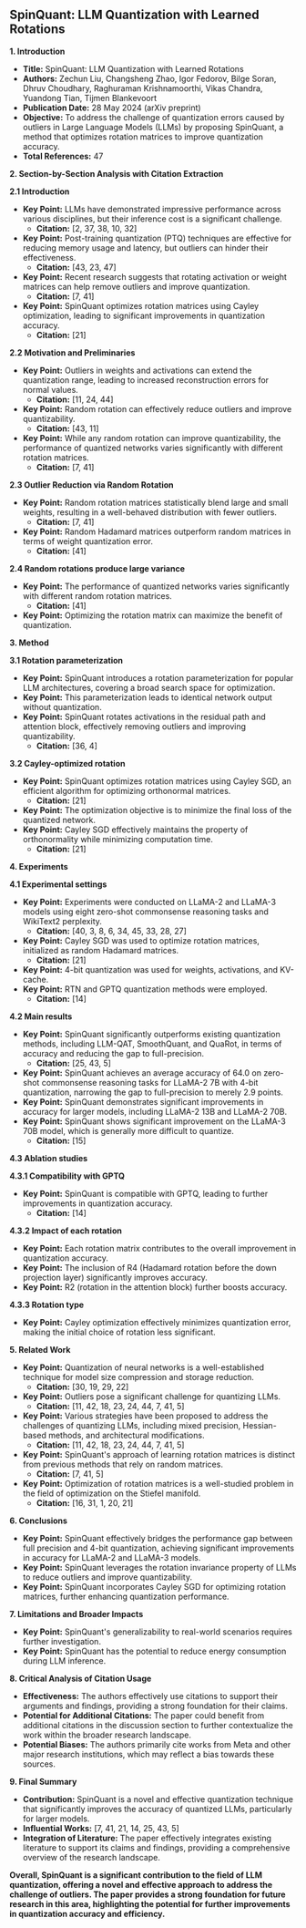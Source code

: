 ## SpinQuant: LLM Quantization with Learned Rotations

**1. Introduction**

- **Title:** SpinQuant: LLM Quantization with Learned Rotations
- **Authors:** Zechun Liu, Changsheng Zhao, Igor Fedorov, Bilge Soran, Dhruv Choudhary, Raghuraman Krishnamoorthi, Vikas Chandra, Yuandong Tian, Tijmen Blankevoort
- **Publication Date:** 28 May 2024 (arXiv preprint)
- **Objective:** To address the challenge of quantization errors caused by outliers in Large Language Models (LLMs) by proposing SpinQuant, a method that optimizes rotation matrices to improve quantization accuracy.
- **Total References:** 47

**2. Section-by-Section Analysis with Citation Extraction**

**2.1 Introduction**

- **Key Point:** LLMs have demonstrated impressive performance across various disciplines, but their inference cost is a significant challenge.
    - **Citation:** [2, 37, 38, 10, 32]
- **Key Point:** Post-training quantization (PTQ) techniques are effective for reducing memory usage and latency, but outliers can hinder their effectiveness.
    - **Citation:** [43, 23, 47]
- **Key Point:** Recent research suggests that rotating activation or weight matrices can help remove outliers and improve quantization.
    - **Citation:** [7, 41]
- **Key Point:** SpinQuant optimizes rotation matrices using Cayley optimization, leading to significant improvements in quantization accuracy.
    - **Citation:** [21]

**2.2 Motivation and Preliminaries**

- **Key Point:** Outliers in weights and activations can extend the quantization range, leading to increased reconstruction errors for normal values.
    - **Citation:** [11, 24, 44]
- **Key Point:** Random rotation can effectively reduce outliers and improve quantizability.
    - **Citation:** [43, 11]
- **Key Point:** While any random rotation can improve quantizability, the performance of quantized networks varies significantly with different rotation matrices.
    - **Citation:** [7, 41]

**2.3 Outlier Reduction via Random Rotation**

- **Key Point:** Random rotation matrices statistically blend large and small weights, resulting in a well-behaved distribution with fewer outliers.
    - **Citation:** [7, 41]
- **Key Point:** Random Hadamard matrices outperform random matrices in terms of weight quantization error.
    - **Citation:** [41]

**2.4 Random rotations produce large variance**

- **Key Point:** The performance of quantized networks varies significantly with different random rotation matrices.
    - **Citation:** [41]
- **Key Point:** Optimizing the rotation matrix can maximize the benefit of quantization.

**3. Method**

**3.1 Rotation parameterization**

- **Key Point:** SpinQuant introduces a rotation parameterization for popular LLM architectures, covering a broad search space for optimization.
- **Key Point:** This parameterization leads to identical network output without quantization.
- **Key Point:** SpinQuant rotates activations in the residual path and attention block, effectively removing outliers and improving quantizability.
    - **Citation:** [36, 4]

**3.2 Cayley-optimized rotation**

- **Key Point:** SpinQuant optimizes rotation matrices using Cayley SGD, an efficient algorithm for optimizing orthonormal matrices.
    - **Citation:** [21]
- **Key Point:** The optimization objective is to minimize the final loss of the quantized network.
- **Key Point:** Cayley SGD effectively maintains the property of orthonormality while minimizing computation time.
    - **Citation:** [21]

**4. Experiments**

**4.1 Experimental settings**

- **Key Point:** Experiments were conducted on LLaMA-2 and LLaMA-3 models using eight zero-shot commonsense reasoning tasks and WikiText2 perplexity.
    - **Citation:** [40, 3, 8, 6, 34, 45, 33, 28, 27]
- **Key Point:** Cayley SGD was used to optimize rotation matrices, initialized as random Hadamard matrices.
    - **Citation:** [21]
- **Key Point:** 4-bit quantization was used for weights, activations, and KV-cache.
- **Key Point:** RTN and GPTQ quantization methods were employed.
    - **Citation:** [14]

**4.2 Main results**

- **Key Point:** SpinQuant significantly outperforms existing quantization methods, including LLM-QAT, SmoothQuant, and QuaRot, in terms of accuracy and reducing the gap to full-precision.
    - **Citation:** [25, 43, 5]
- **Key Point:** SpinQuant achieves an average accuracy of 64.0 on zero-shot commonsense reasoning tasks for LLaMA-2 7B with 4-bit quantization, narrowing the gap to full-precision to merely 2.9 points.
- **Key Point:** SpinQuant demonstrates significant improvements in accuracy for larger models, including LLaMA-2 13B and LLaMA-2 70B.
- **Key Point:** SpinQuant shows significant improvement on the LLaMA-3 70B model, which is generally more difficult to quantize.
    - **Citation:** [15]

**4.3 Ablation studies**

**4.3.1 Compatibility with GPTQ**

- **Key Point:** SpinQuant is compatible with GPTQ, leading to further improvements in quantization accuracy.
    - **Citation:** [14]

**4.3.2 Impact of each rotation**

- **Key Point:** Each rotation matrix contributes to the overall improvement in quantization accuracy.
- **Key Point:** The inclusion of R4 (Hadamard rotation before the down projection layer) significantly improves accuracy.
- **Key Point:** R2 (rotation in the attention block) further boosts accuracy.

**4.3.3 Rotation type**

- **Key Point:** Cayley optimization effectively minimizes quantization error, making the initial choice of rotation less significant.

**5. Related Work**

- **Key Point:** Quantization of neural networks is a well-established technique for model size compression and storage reduction.
    - **Citation:** [30, 19, 29, 22]
- **Key Point:** Outliers pose a significant challenge for quantizing LLMs.
    - **Citation:** [11, 42, 18, 23, 24, 44, 7, 41, 5]
- **Key Point:** Various strategies have been proposed to address the challenges of quantizing LLMs, including mixed precision, Hessian-based methods, and architectural modifications.
    - **Citation:** [11, 42, 18, 23, 24, 44, 7, 41, 5]
- **Key Point:** SpinQuant's approach of learning rotation matrices is distinct from previous methods that rely on random matrices.
    - **Citation:** [7, 41, 5]
- **Key Point:** Optimization of rotation matrices is a well-studied problem in the field of optimization on the Stiefel manifold.
    - **Citation:** [16, 31, 1, 20, 21]

**6. Conclusions**

- **Key Point:** SpinQuant effectively bridges the performance gap between full precision and 4-bit quantization, achieving significant improvements in accuracy for LLaMA-2 and LLaMA-3 models.
- **Key Point:** SpinQuant leverages the rotation invariance property of LLMs to reduce outliers and improve quantizability.
- **Key Point:** SpinQuant incorporates Cayley SGD for optimizing rotation matrices, further enhancing quantization performance.

**7. Limitations and Broader Impacts**

- **Key Point:** SpinQuant's generalizability to real-world scenarios requires further investigation.
- **Key Point:** SpinQuant has the potential to reduce energy consumption during LLM inference.

**8. Critical Analysis of Citation Usage**

- **Effectiveness:** The authors effectively use citations to support their arguments and findings, providing a strong foundation for their claims.
- **Potential for Additional Citations:** The paper could benefit from additional citations in the discussion section to further contextualize the work within the broader research landscape.
- **Potential Biases:** The authors primarily cite works from Meta and other major research institutions, which may reflect a bias towards these sources.

**9. Final Summary**

- **Contribution:** SpinQuant is a novel and effective quantization technique that significantly improves the accuracy of quantized LLMs, particularly for larger models.
- **Influential Works:** [7, 41, 21, 14, 25, 43, 5]
- **Integration of Literature:** The paper effectively integrates existing literature to support its claims and findings, providing a comprehensive overview of the research landscape.

**Overall, SpinQuant is a significant contribution to the field of LLM quantization, offering a novel and effective approach to address the challenge of outliers. The paper provides a strong foundation for future research in this area, highlighting the potential for further improvements in quantization accuracy and efficiency.**
